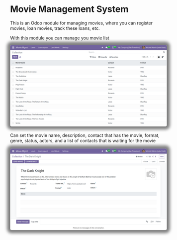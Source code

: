 # Movie Management System
This is an Odoo module for managing movies, where you can register movies, loan movies, track these loans, etc.

With this module you can manage you movie list

<center>
<img src="/screenshots/1.png" style="border-radius: 5px; box-shadow: 0px 0px 10px 10px grey;" width="700"></center>
<br>
Can set the movie name, description, contact that has the movie, format, genre, status, actors, and a list of contacts that is waiting for the movie
<br>
<br>
<center>
<img src="/screenshots/2.png" style="border-radius: 5px; box-shadow: 0px 0px 10px 10px grey;" width="700"></center>
